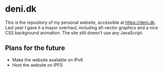# deni.dk
This is the repository of my personal website, accessible at <https://deni.dk>. Last year I gave it a mayor overhaul, including all-vector graphics and a nice CSS background animation. The site still doesn't use any JavaScript.

## Plans for the future
* Make the website available on IPv6
* Host the website on IPFS
